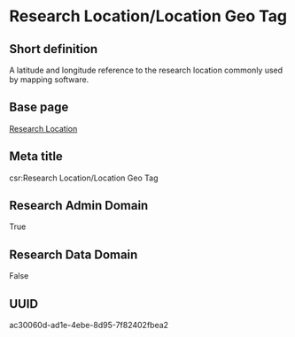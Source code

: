 # Research Location/Location Geo Tag
## Short definition
A latitude and longitude reference to the research location commonly used by mapping software.
## Base page
[Research Location](../../Objects/Research%20Location.md)
## Meta title
csr:Research Location/Location Geo Tag
## Research Admin Domain
True
## Research Data Domain
False
## UUID
ac30060d-ad1e-4ebe-8d95-7f82402fbea2
